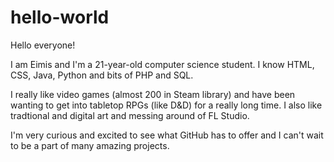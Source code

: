 # hello-world

Hello everyone!
 
I am Eimis and I'm a 21-year-old computer science student.
I know HTML, CSS, Java, Python and bits of PHP and SQL.

I really like video games (almost 200 in Steam library) and have been wanting to get into tabletop RPGs (like D&D) for a really long time. I also like tradtional and digital art and messing around of FL Studio.

I'm very curious and excited to see what GitHub has to offer and I can't wait to be a part of many amazing projects.
